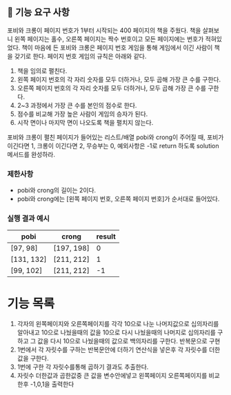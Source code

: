 ## 🚀 기능 요구 사항

포비와 크롱이 페이지 번호가 1부터 시작되는 400 페이지의 책을 주웠다. 책을 살펴보니 왼쪽 페이지는 홀수, 오른쪽 페이지는 짝수 번호이고 모든 페이지에는 번호가 적혀있었다. 책이 마음에 든 포비와 크롱은 페이지 번호 게임을 통해 게임에서 이긴 사람이 책을 갖기로 한다. 페이지 번호 게임의 규칙은 아래와 같다.

1. 책을 임의로 펼친다.
2. 왼쪽 페이지 번호의 각 자리 숫자를 모두 더하거나, 모두 곱해 가장 큰 수를 구한다.
3. 오른쪽 페이지 번호의 각 자리 숫자를 모두 더하거나, 모두 곱해 가장 큰 수를 구한다.
4. 2~3 과정에서 가장 큰 수를 본인의 점수로 한다.
5. 점수를 비교해 가장 높은 사람이 게임의 승자가 된다.
6. 시작 면이나 마지막 면이 나오도록 책을 펼치지 않는다.

포비와 크롱이 펼친 페이지가 들어있는 리스트/배열 pobi와 crong이 주어질 때, 포비가 이긴다면 1, 크롱이 이긴다면 2, 무승부는 0, 예외사항은 -1로 return 하도록 solution 메서드를 완성하라.

### 제한사항

- pobi와 crong의 길이는 2이다.
- pobi와 crong에는 [왼쪽 페이지 번호, 오른쪽 페이지 번호]가 순서대로 들어있다.

### 실행 결과 예시

| pobi | crong | result |
| --- | --- | --- |
| [97, 98] | [197, 198] | 0 |
| [131, 132] | [211, 212] | 1 |
| [99, 102] | [211, 212] | -1 |






# 기능 목록
1. 각자의 왼쪽페이지와 오른쪽페이지를 각각 10으로 나눈 나머지값으로 십의자리를 알아내고 
   10으로 나눴을때의 값을 10으로 다시 나눴을때의 나머지로 십의자리를 구하고 
   그 값을 다시 10으로 나눴을때의 값으로 백의자리를 구한다. 반복문으로 구현
2. 1번에서 각 자릿수를 구하는 반복문안에 더하기 연산식을 넣은후 각 자릿수를 더한값을 구한다.
3. 1번에 구한 각 자릿수를통해 곱하기 결과도 추출한다.
4. 자릿수 더한값과 곱한값중 큰 값을 변수안에넣고 왼쪽페이지 오른쪽페이지를 비교한후 -1,0,1을 출력한다